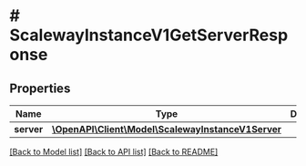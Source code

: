 # # ScalewayInstanceV1GetServerResponse

## Properties

Name | Type | Description | Notes
------------ | ------------- | ------------- | -------------
**server** | [**\OpenAPI\Client\Model\ScalewayInstanceV1Server**](ScalewayInstanceV1Server.md) |  | [optional]

[[Back to Model list]](../../README.md#models) [[Back to API list]](../../README.md#endpoints) [[Back to README]](../../README.md)
